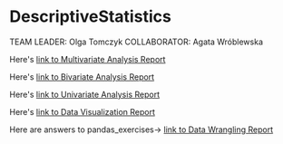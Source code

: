# DescriptiveStatistics
TEAM LEADER: Olga Tomczyk
COLLABORATOR: Agata Wróblewska

Here's [link to Multivariate Analysis Report](Exercise10.ipynb)

Here's [link to Bivariate Analysis Report](Exercise9.md)

Here's [link to Univariate Analysis Report](Exercise8.ipynb)

Here's [link to Data Visualization Report](DataVisualization.md)

Here are answers to pandas_exercises-> [link to Data Wrangling Report](Report2.md)
